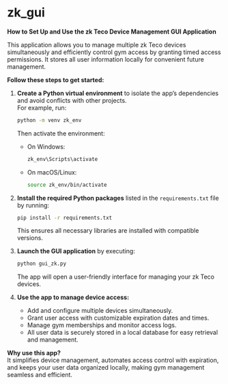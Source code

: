 # zk_gui

**How to Set Up and Use the zk Teco Device Management GUI Application**

This application allows you to manage multiple zk Teco devices simultaneously and efficiently control gym access by granting timed access permissions. It stores all user information locally for convenient future management.

**Follow these steps to get started:**

1. **Create a Python virtual environment** to isolate the app’s dependencies and avoid conflicts with other projects.  
   For example, run:  
   ```bash
   python -m venv zk_env
   ```
   Then activate the environment:  
   - On Windows:  
     ```bash
     zk_env\Scripts\activate
     ```
   - On macOS/Linux:  
     ```bash
     source zk_env/bin/activate
     ```

2. **Install the required Python packages** listed in the `requirements.txt` file by running:  
   ```bash
   pip install -r requirements.txt
   ```
   This ensures all necessary libraries are installed with compatible versions.

3. **Launch the GUI application** by executing:  
   ```bash
   python gui_zk.py
   ```
   The app will open a user-friendly interface for managing your zk Teco devices.

4. **Use the app to manage device access:**  
   - Add and configure multiple devices simultaneously.  
   - Grant user access with customizable expiration dates and times.  
   - Manage gym memberships and monitor access logs.  
   - All user data is securely stored in a local database for easy retrieval and management.

**Why use this app?**  
It simplifies device management, automates access control with expiration, and keeps your user data organized locally, making gym management seamless and efficient.

